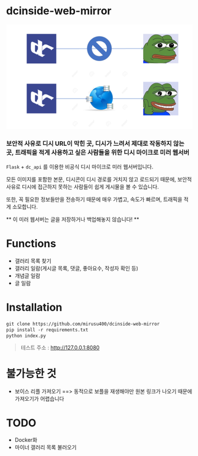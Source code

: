 # dcinside-web-mirror

![설명](https://raw.githubusercontent.com/mirusu400/dcinside-web-mirror/main/doc/overview.png)

### 보안적 사유로 디시 URL이 막힌 곳, 디시가 느려서 제대로 작동하지 않는 곳, 트래픽을 적게 사용하고 싶은 사람들을 위한 디시 마이크로 미러 웹서버

`Flask` + `dc_api` 를 이용한 비공식 디시 마이크로 미러 웹서버입니다.

모든 이미지를 포함한 본문, 디시콘이 디시 경로를 거치지 않고 로드되기 때문에, 보안적 사유로 디시에 접근하지 못하는 사람들이 쉽게 게시물을 볼 수 있습니다.

또한, 꼭 필요한 정보들만을 전송하기 때문에 매우 가볍고, 속도가 빠르며, 트래픽을 적게 소모합니다.

** 이 미러 웹서버는 글을 저장하거나 백업해놓지 않습니다! **

# Functions
* 갤러리 목록 찾기
* 갤러리 일람(게시글 목록, 댓글, 좋아요수, 작성자 확인 등)
* 개념글 일람
* 글 일람

# Installation
```
git clone https://github.com/mirusu400/dcinside-web-mirror
pip install -r requirements.txt
python index.py
```
> 테스트 주소 : http://127.0.0.1:8080

# 불가능한 것
* 보이스 리플 가져오기 ==> 동적으로 보플을 재생해야만 원본 링크가 나오기 때문에 가져오기가 어렵습니다

# TODO
* Docker화
* 마이너 갤러리 목록 불러오기
